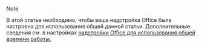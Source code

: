 > [!NOTE]
> В этой статье необходимо, чтобы ваша надстройка Office была настроена для использования общей данной статьи. Дополнительные сведения см. в настройках [надстройки Office для использования общей времени работы.](../develop/configure-your-add-in-to-use-a-shared-runtime.md)